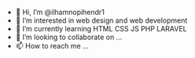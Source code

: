 - 👋 Hi, I’m @ilhamnopihendr1
- 👀 I’m interested in web design and web development
- 🌱 I’m currently learning HTML CSS JS PHP LARAVEL
- 💞️ I’m looking to collaborate on ...
- 📫 How to reach me ...

<!---
ilhamnopihendr1/ilhamnopihendr1 is a ✨ special ✨ repository because its `README.md` (this file) appears on your GitHub profile.
You can click the Preview link to take a look at your changes.
--->
